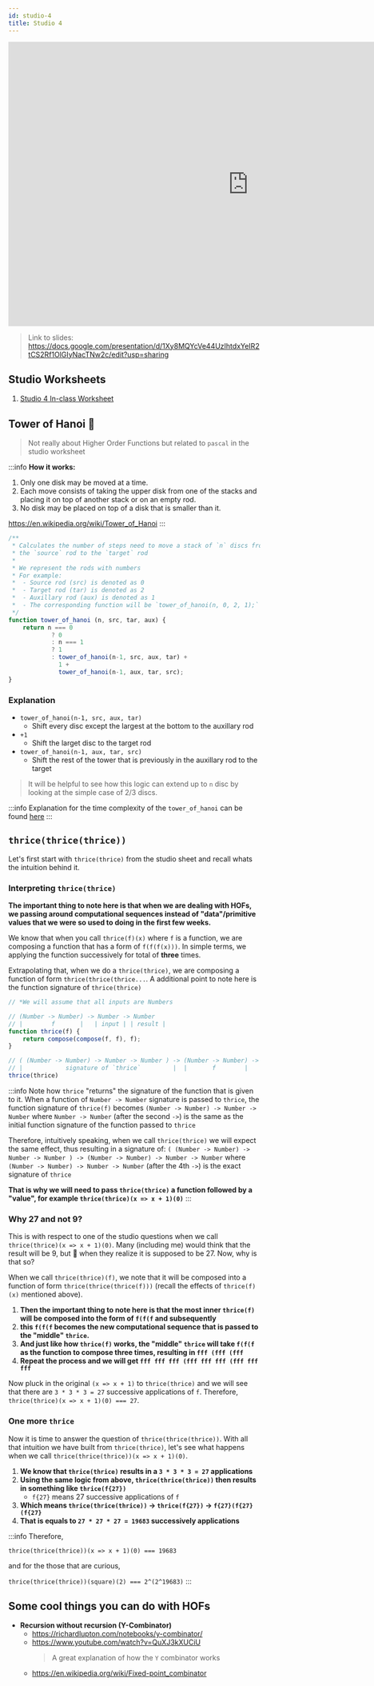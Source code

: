 ```yaml
---
id: studio-4
title: Studio 4
---
```


<iframe src="https://docs.google.com/presentation/d/e/2PACX-1vS5BcaMg17Fmw8ZA2SDXocaw_g5fgXY0r3WHW6DKlJBZMmAnJEYmvXoSMqDC3GoH_2lOkzq_YRHGQq7/embed?start=false&loop=false&delayms=3000" frameborder="0" width="960" height="569" allowfullscreen="true" mozallowfullscreen="true" webkitallowfullscreen="true"></iframe>

> Link to slides: https://docs.google.com/presentation/d/1Xy8MQYcVe44UzIhtdxYeIR2tCS2Rf1OlGIyNacTNw2c/edit?usp=sharing

## Studio Worksheets

1. [Studio 4 In-class Worksheet](https://drive.google.com/drive/folders/1AfCUYZ4qfngSubyRnA06Qybgj78IpxVW?usp=sharing)

## Tower of Hanoi 🗼

> Not really about Higher Order Functions but related to `pascal` in the studio worksheet

:::info
**How it works:**
1. Only one disk may be moved at a time.
2. Each move consists of taking the upper disk from one of the stacks and placing it on top of another stack or on an empty rod.
3. No disk may be placed on top of a disk that is smaller than it.

https://en.wikipedia.org/wiki/Tower_of_Hanoi
:::

```javascript
/**
 * Calculates the number of steps need to move a stack of `n` discs from
 * the `source` rod to the `target` rod
 * 
 * We represent the rods with numbers
 * For example:
 *  - Source rod (src) is denoted as 0
 *  - Target rod (tar) is denoted as 2
 *  - Auxillary rod (aux) is denoted as 1
 *  - The corresponding function will be `tower_of_hanoi(n, 0, 2, 1);`
 */
function tower_of_hanoi (n, src, tar, aux) {
    return n === 0
            ? 0
            : n === 1
            ? 1
            : tower_of_hanoi(n-1, src, aux, tar) + 
              1 + 
              tower_of_hanoi(n-1, aux, tar, src);
}
```

### Explanation

- `tower_of_hanoi(n-1, src, aux, tar)`
    - Shift every disc except the largest at the bottom to the auxillary rod
- `+1`
    - Shift the larget disc to the target rod
- `tower_of_hanoi(n-1, aux, tar, src)`
    - Shift the rest of the tower that is previously in the auxillary rod to the target

> It will be helpful to see how this logic can extend up to `n` disc by looking at the simple case of 2/3 discs.

:::info
Explanation for the time complexity of the `tower_of_hanoi` can be found [here](/extras/orders-of-growth#tower-of-hanoi-)
:::

## `thrice(thrice(thrice))`

Let's first start with `thrice(thrice)` from the studio sheet and recall whats the intuition behind it.

### Interpreting `thrice(thrice)`

**The important thing to note here is that when we are dealing with HOFs, we passing around computational sequences instead of "data"/primitive values that we were so used to doing in the first few weeks.**

We know that when you call `thrice(f)(x)` where `f` is a function, we are composing a function that has a form of `f(f(f(x)))`. In simple terms, we applying the function successively for total of **three** times.

Extrapolating that, when we do a `thrice(thrice)`, we are composing a function of form `thrice(thrice(thrice...`. A additional point to note here is the function signature of `thrice(thrice)`

```javascript
// *We will assume that all inputs are Numbers

// (Number -> Number) -> Number -> Number
// |        f       |   | input | | result |
function thrice(f) {
    return compose(compose(f, f), f);
}

// ( (Number -> Number) -> Number -> Number ) -> (Number -> Number) -> Number -> Number
// |            signature of `thrice`         |  |       f        |   | input | | output |
thrice(thrice)
```
:::info
Note how `thrice` "returns" the signature of the function that is given to it. When a function of `Number -> Number` signature is passed to `thrice`, the function signature of `thrice(f)` becomes `(Number -> Number) -> Number -> Number` where `Number -> Number` (after the second `->`) is the same as the initial function signature of the function passed to `thrice`

Therefore, intuitively speaking, when we call `thrice(thrice)` we will expect the same effect, thus resulting in a signature of:
`( (Number -> Number) -> Number -> Number ) -> (Number -> Number) -> Number -> Number` where `(Number -> Number) -> Number -> Number` (after the 4th `->`) is the exact signature of `thrice`

**That is why we will need to pass `thrice(thrice)` a function followed by a "value", for example `thrice(thrice)(x => x + 1)(0)`**
:::

### Why 27 and not 9?

This is with respect to one of the studio questions when we call `thrice(thrice)(x => x + 1)(0)`. Many (including me) would think that the result will be 9, but 🤯 when they realize it is supposed to be 27. Now, why is that so?

When we call `thrice(thrice)(f)`, we note that it will be composed into a function of form `thrice(thrice(thrice(f)))` (recall the effects of `thrice(f)(x)` mentioned above).

1. **Then the important thing to note here is that the most inner `thrice(f)` will be composed into the form of `f(f(f` and subsequently**
2. **this `f(f(f` becomes the new computational sequence that is passed to the "middle" `thrice`.**
3. **And just like how `thrice(f)` works, the "middle" `thrice` will take `f(f(f` as the function to compose three times, resulting in `fff (fff (fff`**
4. **Repeat the process and we will get `fff fff fff (fff fff fff (fff fff fff `**

Now pluck in the original `(x => x + 1)` to `thrice(thrice)` and we will see that there are `3 * 3 * 3 = 27` successive applications of `f`. Therefore, `thrice(thrice)(x => x + 1)(0) === 27`.

### One more `thrice`

Now it is time to answer the question of `thrice(thrice(thrice))`. With all that intuition we have built from `thrice(thrice)`, let's see what happens when we call `thrice(thrice(thrice))(x => x + 1)(0)`.

1. **We know that `thrice(thrice)` results in a `3 * 3 * 3 = 27` applications**
2. **Using the same logic from above, `thrice(thrice(thrice))` then results in something like `thrice(f{27})`**
    - `f{27}` means 27 successive applications of `f`
3. **Which means `thrice(thrice(thrice))` -> `thrice(f{27})` -> `f{27}(f{27}(f{27}`**
4. **That is equals to `27 * 27 * 27 = 19683` successively applications**

:::info
Therefore, 

`thrice(thrice(thrice))(x => x + 1)(0) === 19683` 

and for the those that are curious,

`thrice(thrice(thrice))(square)(2) === 2^(2^19683)`
:::


## Some cool things you can do with HOFs

- **Recursion without recursion (Y-Combinator)**
    - https://richardlupton.com/notebooks/y-combinator/
    - https://www.youtube.com/watch?v=QuXJ3kXUCiU
        > A great explanation of how the `Y` combinator works
    - https://en.wikipedia.org/wiki/Fixed-point_combinator

